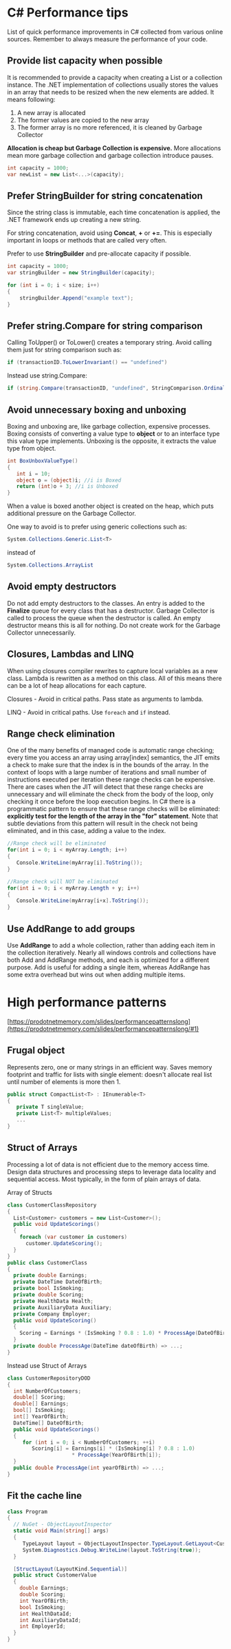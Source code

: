 # C# Performance tips

List of quick performance improvements in C# collected from various online sources. Remember to always measure the performance of your code.

## Provide list capacity when possible

It is recommended to provide a capacity when creating a List or a collection instance. The .NET implementation of collections usually stores the values in an array that needs to be resized when the new elements are added. It means following:

1. A new array is allocated
2. The former values are copied to the new array
3. The former array is no more referenced, it is cleaned by Garbage Collector

**Allocation is cheap but Garbage Collection is expensive.**
More allocations mean more garbage collection and garbage collection introduce pauses.

```csharp
int capacity = 1000;
var newList = new List<...>(capacity);
```

## Prefer StringBuilder for string concatenation

Since the string class is immutable, each time concatenation is applied, the .NET framework ends up creating a new string.

For string concatenation, avoid using **Concat**, **+** or **+=**. This is especially important in loops or methods that are called very often.

Prefer to use **StringBuilder** and pre-allocate capacity if possible.

```csharp
int capacity = 1000;
var stringBuilder = new StringBuilder(capacity);

for (int i = 0; i < size; i++)
{
    stringBuilder.Append("example text");
}
```

## Prefer string.Compare for string comparison

Calling ToUpper() or ToLower() creates a temporary string. Avoid calling them just for string comparison such as:

```csharp
if (transactionID.ToLowerInvariant() == "undefined")
```

Instead use string.Compare:

```csharp
if (string.Compare(transactionID, "undefined", StringComparison.OrdinalIgnoreCase) == 0)
```

## Avoid unnecessary boxing and unboxing

Boxing and unboxing are, like garbage collection, expensive processes. Boxing consists of converting a value type to **object** or to an interface type this value type implements. Unboxing is the opposite, it extracts the value type from object.

```csharp
int BoxUnboxValueType()
{
   int i = 10;
   object o = (object)i; //i is Boxed
   return (int)o + 3; //i is Unboxed
}
```

When a value is boxed another object is created on the heap, which puts additional pressure on the Garbage Collector.

One way to avoid is to prefer using generic collections such as:

```csharp
System.Collections.Generic.List<T>
```

instead of

```csharp
System.Collections.ArrayList
```

## Avoid empty destructors

Do not add empty destructors to the classes. An entry is added to the **Finalize** queue for every class that has a destructor. Garbage Collector is called to process the queue when the destructor is called. An empty destructor means this is all for nothing. Do not create work for the Garbage Collector unnecessarily.

## Closures, Lambdas and LINQ

When using closures compiler rewrites to capture local variables as a new class. Lambda is rewritten as a method on this class. All of this means there can be a lot of heap allocations for each capture.

Closures - Avoid in critical paths. Pass state as arguments to lambda.

LINQ - Avoid in critical paths. Use ```foreach``` and ```if``` instead.

## Range check elimination

One of the many benefits of managed code is automatic range checking; every time you access an array using array[index] semantics, the JIT emits a check to make sure that the index is in the bounds of the array. In the context of loops with a large number of iterations and small number of instructions executed per iteration these range checks can be expensive. There are cases when the JIT will detect that these range checks are unnecessary and will eliminate the check from the body of the loop, only checking it once before the loop execution begins. In C# there is a programmatic pattern to ensure that these range checks will be eliminated: **explicitly test for the length of the array in the "for" statement**. Note that subtle deviations from this pattern will result in the check not being eliminated, and in this case, adding a value to the index.

```csharp
//Range check will be eliminated
for(int i = 0; i < myArray.Length; i++) 
{
   Console.WriteLine(myArray[i].ToString());
}

//Range check will NOT be eliminated
for(int i = 0; i < myArray.Length + y; i++) 
{ 
   Console.WriteLine(myArray[i+x].ToString());
}
```

## Use AddRange to add groups

Use **AddRange** to add a whole collection, rather than adding each item in the collection iteratively. Nearly all windows controls and collections have both Add and AddRange methods, and each is optimized for a different purpose. Add is useful for adding a single item, whereas AddRange has some extra overhead but wins out when adding multiple items.


# High performance patterns

[https://prodotnetmemory.com/slides/performancepatternslong](https://prodotnetmemory.com/slides/performancepatternslong/#1)

## Frugal object

Represents zero, one or many strings in an efficient way. Saves memory footprint and traffic for lists with single element: doesn't allocate real list until number of elements is more then 1.

```csharp
public struct CompactList<T> : IEnumerable<T>
{
   private T singleValue;
   private List<T> multipleValues;
   ...
}

```

## Struct of Arrays

Processing a lot of data is not efficient due to the memory access time. Design data structures and processing steps to leverage data locality and sequential access. Most typically, in the form of plain arrays of data.

Array of Structs

```csharp
class CustomerClassRepository
{
  List<Customer> customers = new List<Customer>();
  public void UpdateScorings()
  {
    foreach (var customer in customers)
      customer.UpdateScoring();
  }
}
public class CustomerClass
{
  private double Earnings;
  private DateTime DateOfBirth;
  private bool IsSmoking;
  private double Scoring;
  private HealthData Health;
  private AuxiliaryData Auxiliary;
  private Company Employer;
  public void UpdateScoring()
  {
    Scoring = Earnings * (IsSmoking ? 0.8 : 1.0) * ProcessAge(DateOfBirth);
  }
  private double ProcessAge(DateTime dateOfBirth) => ...;
}
```

Instead use Struct of Arrays

```csharp
class CustomerRepositoryDOD
{
  int NumberOfCustomers;
  double[] Scoring;
  double[] Earnings;
  bool[] IsSmoking;
  int[] YearOfBirth;
  DateTime[] DateOfBirth;
  public void UpdateScorings()
  {
     for (int i = 0; i < NumberOfCustomers; ++i)
        Scoring[i] = Earnings[i] * (IsSmoking[i] ? 0.8 : 1.0) 
                     * ProcessAge(YearOfBirth[i]);
  }
  public double ProcessAge(int yearOfBirth) => ...;
}
```

## Fit the cache line

```csharp
class Program
{
  // NuGet - ObjectLayoutInspector
  static void Main(string[] args)
  {
     TypeLayout layout = ObjectLayoutInspector.TypeLayout.GetLayout<CustomerValue>();
     System.Diagnostics.Debug.WriteLine(layout.ToString(true));
  }

  [StructLayout(LayoutKind.Sequential)]
  public struct CustomerValue
  {
    double Earnings;
    double Scoring;
    int YearOfBirth;
    bool IsSmoking;
    int HealthDataId;
    int AuxiliaryDataId;
    int EmployerId;
  }
}
```